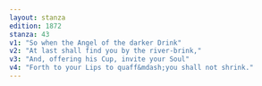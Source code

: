 ```yaml
---
layout: stanza
edition: 1872
stanza: 43
v1: "So when the Angel of the darker Drink"
v2: "At last shall find you by the river-brink,"
v3: "And, offering his Cup, invite your Soul"
v4: "Forth to your Lips to quaff&mdash;you shall not shrink."
---
```

